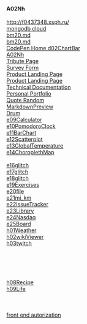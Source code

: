 #### A02Nh

http://f0437348.xsph.ru/   
[mongodb cloud](https://cloud.mongodb.com/v2/5ea44c39177e42591b408863#metrics/replicaSet/5ea44e51552ab536f68817e1/explorer/test/users/find)  
[bm20.md](https://github.com/mlapinm/A02Nh/blob/master/bm20.md)  
[bm20.md](./bm20.md)  
[CodePen Home
d02ChartBar](https://codepen.io/mlapin/full/mderMqe)  
[A02Nh](https://mlapinm.github.io/A02Nh/)  
[Tribute Page](https://codepen.io/mlapin/full/MWawwVr)  
[Survey Form](https://codepen.io/mlapin/full/jObPbRJ)  
[Product Landing Page](https://codepen.io/mlapin/full/xxwGprq)  
<a href="https://codepen.io/mlapin/full/xxwGprq" target="_blank">Product Landing Page</a>   
[Technical Documentation](https://codepen.io/mlapin/full/RwWPyzE)  
[Personal Portfolio](https://codepen.io/mlapin/full/OJyMVLr)  
[Quote Random](https://codepen.io/mlapin/full/rNOxjyK)  
[MarkdownPreview](https://codepen.io/mlapin/full/Vwvaeym)  
[Drum](https://codepen.io/mlapin/full/abvNYqa)  
[e09Calculator](https://codepen.io/mlapin/full/eYpZxOO)  
[e10PomodoroClock](https://codepen.io/mlapin/full/JjYKEMB)  
[e11BarChart](https://codepen.io/mlapin/full/pojbPRm)  
[e12Scatterplot](https://codepen.io/mlapin/full/YzyWBBe)  
[e13GlobalTemperature](https://codepen.io/mlapin/full/JjYRJOM)  
[e14ChoroplethMap](https://codepen.io/mlapin/full/bGVwrRg)  
[]()  
[e16glitch](https://planet-salty-sagittarius.glitch.me/)  
[e17glitch](https://lightning-like-banana.glitch.me/)  
[e18glitch](https://tangy-sleet-spleen.glitch.me/)  
[e19Exercises](https://heady-uttermost-sidecar.glitch.me/)  
[e20file](https://defiant-short-perfume.glitch.me/)  
[e21mi_km](https://leaf-alive-plant.glitch.me/)  
[e22IssueTracker](https://zircon-materialistic-water.glitch.me/)  
[e23Library](https://early-buttered-mars.glitch.me/)  
[e24Nasdaq](https://abstracted-hail-potassium.glitch.me/)  
[e25Board](https://shrub-easy-peacock.glitch.me/)  
[h01Weather](https://codepen.io/mlapin/full/zYvLjpq)  
[h02wikiViewer](https://codepen.io/mlapin/full/abvaNej)  
[h03twitch](https://codepen.io/mlapin/pen/NWGorvZ)  
[]()  
[]()  
[]()  
[]()  
[]()  
[h08Recipe](https://codepen.io/mlapin/full/wvKYVWe)  
[h09Life](https://codepen.io/mlapin/full/YzyJdgV)  
[]()  
[]()  
[]()  
[front end autorization](https://www.youtube.com/watch?v=XWz7YaI1Px0)  
[]()  
[]()  
[]()  
[]()  
[]()  
[]()  
[]()  
[]()  
[]()  


